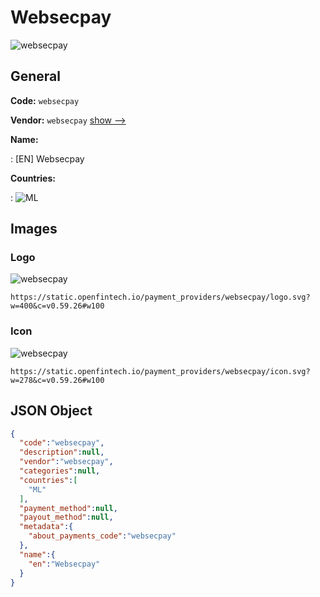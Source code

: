 
# Websecpay 
![websecpay](https://static.openfintech.io/payment_providers/websecpay/logo.svg?w=400&c=v0.59.26#w100)  

## General 
 
**Code:** `websecpay` 
 
**Vendor:** `websecpay` [show -->](/vendors/websecpay/) 
 
**Name:** 
 
:	[EN] Websecpay 
 
 
**Countries:** 
 
:	![ML](https://cdnjs.cloudflare.com/ajax/libs/flag-icon-css/3.3.0/flags/4x3/ml.svg#w24)  

## Images 

### Logo 
 
![websecpay](https://static.openfintech.io/payment_providers/websecpay/logo.svg?w=400&c=v0.59.26#w100)  

```
https://static.openfintech.io/payment_providers/websecpay/logo.svg?w=400&c=v0.59.26#w100
```  

### Icon 
 
![websecpay](https://static.openfintech.io/payment_providers/websecpay/icon.svg?w=278&c=v0.59.26#w100)  

```
https://static.openfintech.io/payment_providers/websecpay/icon.svg?w=278&c=v0.59.26#w100
```  

## JSON Object 

```json
{
  "code":"websecpay",
  "description":null,
  "vendor":"websecpay",
  "categories":null,
  "countries":[
    "ML"
  ],
  "payment_method":null,
  "payout_method":null,
  "metadata":{
    "about_payments_code":"websecpay"
  },
  "name":{
    "en":"Websecpay"
  }
}
```  

